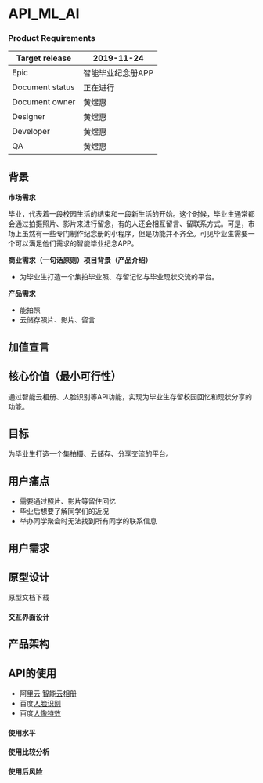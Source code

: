 # API_ML_AI

### Product Requirements
|Target release|2019-11-24|
|---|---|
|Epic|智能毕业纪念册APP|
|Document status|正在进行|
|Document owner|黄煜惠|
|Designer|黄煜惠|
|Developer|黄煜惠|
|QA|黄煜惠|


## 背景
<b>市场需求</b>

毕业，代表着一段校园生活的结束和一段新生活的开始。这个时候，毕业生通常都会通过拍摄照片、影片来进行留念，有的人还会相互留言、留联系方式。可是，市场上虽然有一些专门制作纪念册的小程序，但是功能并不齐全。可见毕业生需要一个可以满足他们需求的智能毕业纪念APP。

<b>商业需求（一句话原则）项目背景（产品介绍）</b>
- 为毕业生打造一个集拍毕业照、存留记忆与毕业现状交流的平台。

<b>产品需求</b>
- 能拍照
- 云储存照片、影片、留言

## 加值宣言

## 核心价值（最小可行性）
通过智能云相册、人脸识别等API功能，实现为毕业生存留校园回忆和现状分享的功能。

## 目标
为毕业生打造一个集拍摄、云储存、分享交流的平台。

## 用户痛点
- 需要通过照片、影片等留住回忆
- 毕业后想要了解同学们的近况
- 举办同学聚会时无法找到所有同学的联系信息

## 用户需求

## 原型设计
原型文档下载

#### 交互界面设计

## 产品架构

## API的使用
- 阿里云 [智能云相册](https://help.aliyun.com/document_detail/59902.html?spm=5176.10609282.905295.17.469838010yyDq4)
- 百度[人脸识别](https://ai.baidu.com/tech/face)
- 百度[人像特效](https://ai.baidu.com/tech/body/seg)

#### 使用水平

#### 使用比较分析

#### 使用后风险
